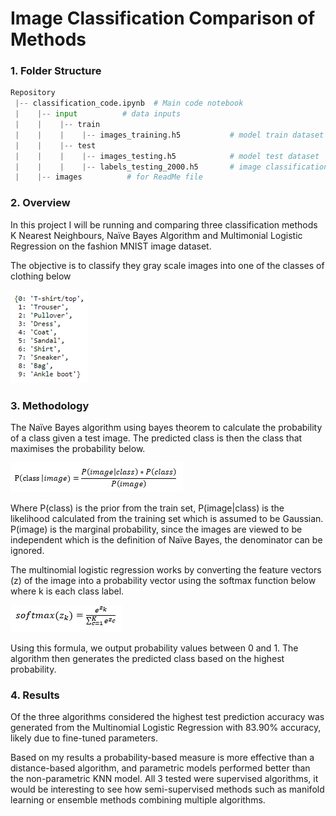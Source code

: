 # Image Classification Comparison of Methods

### 1. Folder Structure

```python
Repository
 |-- classification_code.ipynb	# Main code notebook
 |    |-- input          # data inputs
 |    |    |-- train
 |    |    |    |-- images_training.h5           # model train dataset
 |    |    |-- test
 |    |    |    |-- images_testing.h5            # model test dataset
 |    |    |    |-- labels_testing_2000.h5       # image classification labels of test dataset
 |    |-- images          # for ReadMe file
```

### 2. Overview

In this project I will be running and comparing three classification methods K Nearest Neighbours, Naïve Bayes Algorithm and Multimonial Logistic Regression on the fashion MNIST image dataset.

The objective is to classify they gray scale images into one of the classes of clothing below

![method1](/images/method-1.png)

### 3. Methodology

The Naïve Bayes algorithm using bayes theorem to calculate the probability of a class given a test image. The predicted class is then the class that maximises the probability below.

![method2](/images/method-2.png)

Where P(class) is the prior from the train set, P(image|class) is the likelihood calculated from the training set which is assumed to be Gaussian. P(image) is the marginal probability, since the images are viewed to be independent which is the definition of Naïve Bayes, the denominator can be ignored.

The multinomial logistic regression works by converting the feature vectors (z) of the image into a probability vector using the softmax function below where k is each class label. 

![method3](/images/method-3.png)

Using this formula, we output probability values between 0 and 1. The algorithm then generates the predicted class based on the highest probability.

### 4. Results

Of the three algorithms considered the highest test prediction accuracy was generated from the Multinomial Logistic Regression with 83.90% accuracy, likely due to fine-tuned parameters.

Based on my results a probability-based measure is more effective than a distance-based algorithm, and parametric models performed better than the non-parametric KNN model. All 3 tested were supervised algorithms, it would be interesting to see how semi-supervised methods such as manifold learning or ensemble methods combining multiple algorithms.